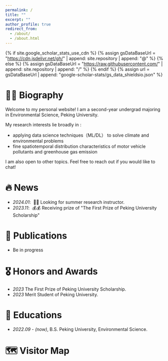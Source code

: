 ```yaml
---
permalink: /
title: ""
excerpt: ""
author_profile: true
redirect_from: 
  - /about/
  - /about.html
---
```


{% if site.google_scholar_stats_use_cdn %}
{% assign gsDataBaseUrl = "https://cdn.jsdelivr.net/gh/" | append: site.repository | append: "@" %}
{% else %}
{% assign gsDataBaseUrl = "https://raw.githubusercontent.com/" | append: site.repository | append: "/" %}
{% endif %}
{% assign url = gsDataBaseUrl | append: "google-scholar-stats/gs_data_shieldsio.json" %}

<span class='anchor' id='-about me'></span>

# 🧍‍♂️ Biography
Welcome to my personal website! I am a second-year undergrad majoring in Environmental Science, Peking University.

My research interests lie broadly in :
- applying data science techniques（ML/DL） to solve climate and environmental problems
- fine spatiotemporal distribution characteristics of motor vehicle pollutants and greenhouse gas emission

I am also open to other topics. Feel free to reach out if you would like to chat!

<span class='anchor' id='-news'></span>

# 🔥 News
- *2024.01*: &nbsp;🎉🎉 Looking for summer research instructor. 
- *2023.11*: &nbsp;💰💰 Receiving prize of "The First Prize of Peking University Scholarship"

<span class='anchor' id='-publications'></span>

# 📝 Publications 
- Be in progress

<span class='anchor' id='-honors-and-awards'></span>

# 🎖 Honors and Awards
- *2023* The First Prize of Peking University Scholarship. 
- *2023* Merit Student of Peking University. 

<span class='anchor' id='-educations'></span>

# 📖 Educations
- *2022.09 - (now)*, B.S. Peking University, Environmental Science.

# 🗺️ Visitor Map
<script type="text/javascript" src="//rf.revolvermaps.com/0/0/6.js?i=5pahf7fkdk0&amp;m=7&amp;c=e63100&amp;cr1=ffffff&amp;f=arial&amp;l=0&amp;bv=90&amp;lx=-420&amp;ly=420&amp;hi=20&amp;he=7&amp;hc=a8ddff&amp;rs=80" async="async"></script>
